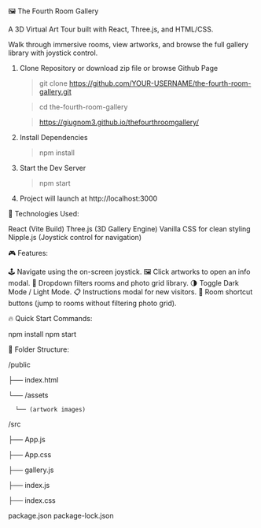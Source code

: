 🖼️ The Fourth Room Gallery 

A 3D Virtual Art Tour built with React, Three.js, and HTML/CSS.

Walk through immersive rooms, view artworks, and browse the full gallery library with joystick control.

1. Clone Repository or download zip file or browse Github Page
   
    > git clone https://github.com/YOUR-USERNAME/the-fourth-room-gallery.git
    
    > cd the-fourth-room-gallery
    
    > https://giugnom3.github.io/thefourthroomgallery/
    
3. Install Dependencies
   
    > npm install
    
5. Start the Dev Server
   
    > npm start
    
7. Project will launch at http://localhost:3000


🧩 Technologies Used:

React (Vite Build)
Three.js (3D Gallery Engine)
Vanilla CSS for clean styling
Nipple.js (Joystick control for navigation)

🎮 Features:

🕹️ Navigate using the on-screen joystick.
🖼️ Click artworks to open an info modal.
📂 Dropdown filters rooms and photo grid library.
🌗 Toggle Dark Mode / Light Mode.
📋 Instructions modal for new visitors.
🚪 Room shortcut buttons (jump to rooms without filtering photo grid).

🔥 Quick Start Commands:

npm install
npm start

 📁 Folder Structure:

   /public
   
  ├── index.html
  
  └── /assets
  
      └── (artwork images)

 /src
 
  ├── App.js
  
  ├── App.css
  
  ├── gallery.js
  
  ├── index.js
  
  ├── index.css

package.json
package-lock.json




